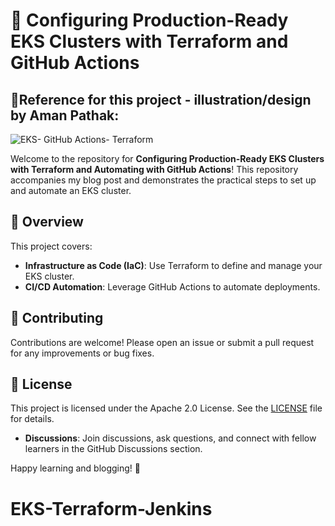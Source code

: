 # 🚀 Configuring Production-Ready EKS Clusters with Terraform and GitHub Actions

## 🌟Reference for this project - illustration/design by Aman Pathak:
![EKS- GitHub Actions- Terraform](assets/Presentation1.gif)

Welcome to the repository for **Configuring Production-Ready EKS Clusters with Terraform and Automating with GitHub Actions**! This repository accompanies my blog post and demonstrates the practical steps to set up and automate an EKS cluster.

## 🌟 Overview
This project covers:
- **Infrastructure as Code (IaC)**: Use Terraform to define and manage your EKS cluster.
- **CI/CD Automation**: Leverage GitHub Actions to automate deployments.

## 🤝 Contributing
Contributions are welcome! Please open an issue or submit a pull request for any improvements or bug fixes.

## 📄 License
This project is licensed under the Apache 2.0 License. See the [LICENSE](LICENSE) file for details.

- **Discussions**: Join discussions, ask questions, and connect with fellow learners in the GitHub Discussions section.

Happy learning and blogging! 🌟
# EKS-Terraform-Jenkins
